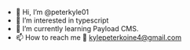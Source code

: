 - 👋 Hi, I’m @peterkyle01
- 👀 I’m interested in typescript
- 🌱 I’m currently learning Payload CMS.
- 📫 How to reach me 📧 kylepeterkoine4@gmail.com

